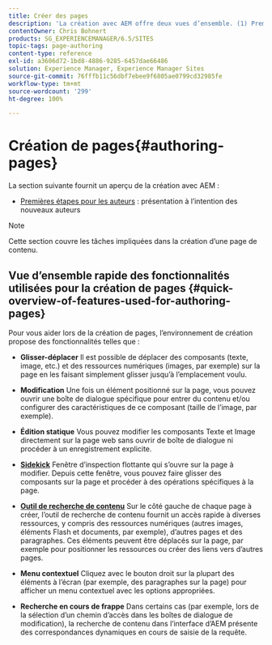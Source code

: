 ```yaml
---
title: Créer des pages
description: 'La création avec AEM offre deux vues d’ensemble. (1) Premières étapes pour les auteurs : une introduction pour les nouveaux auteurs et (2) le Guide rapide pour la création de pages : un guide rapide sur les principales actions (dans les grandes lignes).'
contentOwner: Chris Bohnert
products: SG_EXPERIENCEMANAGER/6.5/SITES
topic-tags: page-authoring
content-type: reference
exl-id: a3606d72-1bd8-4886-9285-6457dae66486
solution: Experience Manager, Experience Manager Sites
source-git-commit: 76fffb11c56dbf7ebee9f6805ae0799cd32985fe
workflow-type: tm+mt
source-wordcount: '299'
ht-degree: 100%

---
```


# Création de pages{#authoring-pages}

La section suivante fournit un aperçu de la création avec AEM :

* [Premières étapes pour les auteurs](/help/sites-classic-ui-authoring/classic-page-author-first-steps.md) : présentation à l’intention des nouveaux auteurs

>[!NOTE]
>
>Cette section couvre les tâches impliquées dans la création d’une page de contenu. <!-- There are many additional features closely related to page authoring, these are covered under [Site and Page Features](/sites-classic-ui-authoring/classic-feature.md). -->

## Vue d’ensemble rapide des fonctionnalités utilisées pour la création de pages {#quick-overview-of-features-used-for-authoring-pages}

Pour vous aider lors de la création de pages, l’environnement de création propose des fonctionnalités telles que :

* **Glisser-déplacer**
Il est possible de déplacer des composants (texte, image, etc.) et des ressources numériques (images, par exemple) sur la page en les faisant simplement glisser jusqu’à l’emplacement voulu.

* **Modification**
Une fois un élément positionné sur la page, vous pouvez ouvrir une boîte de dialogue spécifique pour entrer du contenu et/ou configurer des caractéristiques de ce composant (taille de l’image, par exemple).

* **Édition statique**
Vous pouvez modifier les composants Texte et Image directement sur la page web sans ouvrir de boîte de dialogue ni procéder à un enregistrement explicite.

* **[Sidekick](/help/sites-classic-ui-authoring/classic-page-author-env-tools.md#sidekickclassicui)**
Fenêtre d’inspection flottante qui s’ouvre sur la page à modifier. Depuis cette fenêtre, vous pouvez faire glisser des composants sur la page et procéder à des opérations spécifiques à la page.

* **[Outil de recherche de contenu](/help/sites-classic-ui-authoring/classic-page-author-env-tools.md#thecontentfinderclassicui)**
Sur le côté gauche de chaque page à créer, l’outil de recherche de contenu fournit un accès rapide à diverses ressources, y compris des ressources numériques (autres images, éléments Flash et documents, par exemple), d’autres pages et des paragraphes. Ces éléments peuvent être déplacés sur la page, par exemple pour positionner les ressources ou créer des liens vers d’autres pages.

* **Menu contextuel**
Cliquez avec le bouton droit sur la plupart des éléments à l’écran (par exemple, des paragraphes sur la page) pour afficher un menu contextuel avec les options appropriées.

* **Recherche en cours de frappe**
Dans certains cas (par exemple, lors de la sélection d’un chemin d’accès dans les boîtes de dialogue de modification), la recherche de contenu dans l’interface d’AEM présente des correspondances dynamiques en cours de saisie de la requête.
